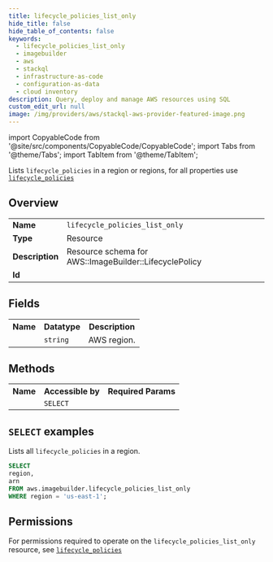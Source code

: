 ```yaml
---
title: lifecycle_policies_list_only
hide_title: false
hide_table_of_contents: false
keywords:
  - lifecycle_policies_list_only
  - imagebuilder
  - aws
  - stackql
  - infrastructure-as-code
  - configuration-as-data
  - cloud inventory
description: Query, deploy and manage AWS resources using SQL
custom_edit_url: null
image: /img/providers/aws/stackql-aws-provider-featured-image.png
---
```


import CopyableCode from '@site/src/components/CopyableCode/CopyableCode';
import Tabs from '@theme/Tabs';
import TabItem from '@theme/TabItem';

Lists <code>lifecycle_policies</code> in a region or regions, for all properties use <a href="/providers/aws/serviceName/lifecycle_policies/"><code>lifecycle_policies</code></a>

## Overview
<table><tbody>
<tr><td><b>Name</b></td><td><code>lifecycle_policies_list_only</code></td></tr>
<tr><td><b>Type</b></td><td>Resource</td></tr>
<tr><td><b>Description</b></td><td>Resource schema for AWS::ImageBuilder::LifecyclePolicy</td></tr>
<tr><td><b>Id</b></td><td><CopyableCode code="aws.imagebuilder.lifecycle_policies_list_only" /></td></tr>
</tbody></table>

## Fields
<table><tbody><tr><th>Name</th><th>Datatype</th><th>Description</th></tr><tr><td><CopyableCode code="region" /></td><td><code>string</code></td><td>AWS region.</td></tr>
</tbody></table>

## Methods

<table><tbody>
  <tr>
    <th>Name</th>
    <th>Accessible by</th>
    <th>Required Params</th>
  </tr>
  <tr>
    <td><CopyableCode code="list_resources" /></td>
    <td><code>SELECT</code></td>
    <td><CopyableCode code="region" /></td>
  </tr>
</tbody></table>

## `SELECT` examples
Lists all <code>lifecycle_policies</code> in a region.
```sql
SELECT
region,
arn
FROM aws.imagebuilder.lifecycle_policies_list_only
WHERE region = 'us-east-1';
```


## Permissions

For permissions required to operate on the <code>lifecycle_policies_list_only</code> resource, see <a href="/providers/aws/imagebuilder/lifecycle_policies/#permissions"><code>lifecycle_policies</code></a>

